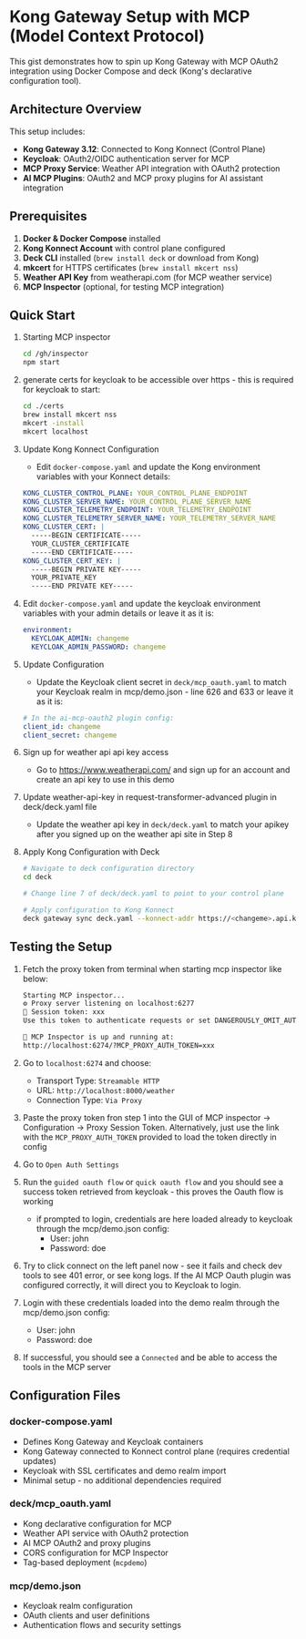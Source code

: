 # Kong Gateway Setup with MCP (Model Context Protocol)

This gist demonstrates how to spin up Kong Gateway with MCP OAuth2 integration using Docker Compose and deck (Kong's declarative configuration tool).

## Architecture Overview

This setup includes:

- **Kong Gateway 3.12**: Connected to Kong Konnect (Control Plane)
- **Keycloak**: OAuth2/OIDC authentication server for MCP
- **MCP Proxy Service**: Weather API integration with OAuth2 protection
- **AI MCP Plugins**: OAuth2 and MCP proxy plugins for AI assistant integration

## Prerequisites

1. **Docker & Docker Compose** installed
2. **Kong Konnect Account** with control plane configured
3. **Deck CLI** installed (`brew install deck` or download from Kong)
4. **mkcert** for HTTPS certificates (`brew install mkcert nss`)
5. **Weather API Key** from weatherapi.com (for MCP weather service)
6. **MCP Inspector** (optional, for testing MCP integration)

## Quick Start

1. Starting MCP inspector

   ```sh
   cd /gh/inspector
   npm start
   ```

2. generate certs for keycloak to be accessible over https - this is required for keycloak to start:

   ```bash
   cd ./certs
   brew install mkcert nss
   mkcert -install
   mkcert localhost
   ```

3. Update Kong Konnect Configuration

   - Edit `docker-compose.yaml` and update the Kong environment variables with your Konnect details:

   ```yaml
   KONG_CLUSTER_CONTROL_PLANE: YOUR_CONTROL_PLANE_ENDPOINT
   KONG_CLUSTER_SERVER_NAME: YOUR_CONTROL_PLANE_SERVER_NAME
   KONG_CLUSTER_TELEMETRY_ENDPOINT: YOUR_TELEMETRY_ENDPOINT
   KONG_CLUSTER_TELEMETRY_SERVER_NAME: YOUR_TELEMETRY_SERVER_NAME
   KONG_CLUSTER_CERT: |
     -----BEGIN CERTIFICATE-----
     YOUR_CLUSTER_CERTIFICATE
     -----END CERTIFICATE-----
   KONG_CLUSTER_CERT_KEY: |
     -----BEGIN PRIVATE KEY-----
     YOUR_PRIVATE_KEY
     -----END PRIVATE KEY-----
   ```

4. Edit `docker-compose.yaml` and update the keycloak environment variables with your admin details or leave it as it is:

   ```yaml
   environment:
     KEYCLOAK_ADMIN: changeme
     KEYCLOAK_ADMIN_PASSWORD: changeme
   ```

5. Update Configuration

   - Update the Keycloak client secret in `deck/mcp_oauth.yaml` to match your Keycloak realm in mcp/demo.json - line 626 and 633 or leave it as it is:

   ```yaml
   # In the ai-mcp-oauth2 plugin config:
   client_id: changeme
   client_secret: changeme
   ```

6. Sign up for weather api api key access

   - Go to https://www.weatherapi.com/ and sign up for an account and create an api key to use in this demo

7. Update weather-api-key in request-transformer-advanced plugin in deck/deck.yaml file

   - Update the weather api key in `deck/deck.yaml` to match your apikey after you signed up on the weather api site in Step 8

8. Apply Kong Configuration with Deck

   ```bash
   # Navigate to deck configuration directory
   cd deck

   # Change line 7 of deck/deck.yaml to point to your control plane

   # Apply configuration to Kong Konnect
   deck gateway sync deck.yaml --konnect-addr https://<changeme>.api.konghq.com --konnect-token $YOUR_KONNECT_TOKEN --konnect-control-plane-name $CP_NAME

   ```

## Testing the Setup

1. Fetch the proxy token from terminal when starting mcp inspector like below:

   ```bash
   Starting MCP inspector...
   ⚙️ Proxy server listening on localhost:6277
   🔑 Session token: xxx
   Use this token to authenticate requests or set DANGEROUSLY_OMIT_AUTH=true to disable auth

   🚀 MCP Inspector is up and running at:
   http://localhost:6274/?MCP_PROXY_AUTH_TOKEN=xxx

   ```

2. Go to `localhost:6274` and choose:

   - Transport Type: `Streamable HTTP`
   - URL: `http://localhost:8000/weather`
   - Connection Type: `Via Proxy`

3. Paste the proxy token fron step 1 into the GUI of MCP inspector -> Configuration -> Proxy Session Token. Alternatively, just use the link with the `MCP_PROXY_AUTH_TOKEN` provided to load the token directly in config

4. Go to `Open Auth Settings`

5. Run the `guided oauth flow` or `quick oauth flow` and you should see a success token retrieved from keycloak - this proves the Oauth flow is working

   - if prompted to login, credentials are here loaded already to keycloak through the mcp/demo.json config:
     - User: john
     - Password: doe

6. Try to click connect on the left panel now - see it fails and check dev tools to see 401 error, or see kong logs. If the AI MCP Oauth plugin was configured correctly, it will direct you to Keycloak to login.

7. Login with these credentials loaded into the demo realm through the mcp/demo.json config:

   - User: john
   - Password: doe

8. If successful, you should see a `Connected` and be able to access the tools in the MCP server

## Configuration Files

### docker-compose.yaml

- Defines Kong Gateway and Keycloak containers
- Kong Gateway connected to Konnect control plane (requires credential updates)
- Keycloak with SSL certificates and demo realm import
- Minimal setup - no additional dependencies required

### deck/mcp_oauth.yaml

- Kong declarative configuration for MCP
- Weather API service with OAuth2 protection
- AI MCP OAuth2 and proxy plugins
- CORS configuration for MCP Inspector
- Tag-based deployment (`mcpdemo`)

### mcp/demo.json

- Keycloak realm configuration
- OAuth clients and user definitions
- Authentication flows and security settings
